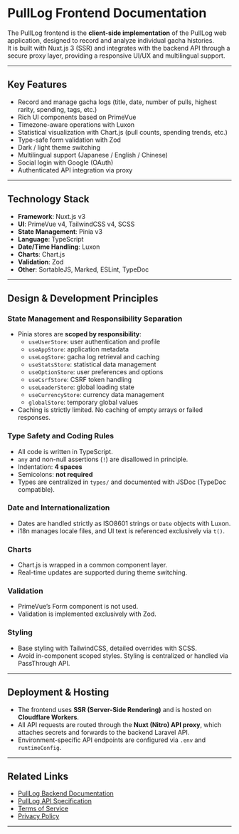 # PullLog Frontend Documentation

The PullLog frontend is the **client-side implementation** of the PullLog web application, designed to record and analyze individual gacha histories.  
It is built with Nuxt.js 3 (SSR) and integrates with the backend API through a secure proxy layer, providing a responsive UI/UX and multilingual support.

---

## Key Features

- Record and manage gacha logs (title, date, number of pulls, highest rarity, spending, tags, etc.)
- Rich UI components based on PrimeVue
- Timezone-aware operations with Luxon
- Statistical visualization with Chart.js (pull counts, spending trends, etc.)
- Type-safe form validation with Zod
- Dark / light theme switching
- Multilingual support (Japanese / English / Chinese)
- Social login with Google (OAuth)
- Authenticated API integration via proxy

---

## Technology Stack

- **Framework**: Nuxt.js v3
- **UI**: PrimeVue v4, TailwindCSS v4, SCSS
- **State Management**: Pinia v3
- **Language**: TypeScript
- **Date/Time Handling**: Luxon
- **Charts**: Chart.js
- **Validation**: Zod
- **Other**: SortableJS, Marked, ESLint, TypeDoc

---

## Design & Development Principles

### State Management and Responsibility Separation
- Pinia stores are **scoped by responsibility**:
  - `useUserStore`: user authentication and profile
  - `useAppStore`: application metadata
  - `useLogStore`: gacha log retrieval and caching
  - `useStatsStore`: statistical data management
  - `useOptionStore`: user preferences and options
  - `useCsrfStore`: CSRF token handling
  - `useLoaderStore`: global loading state
  - `useCurrencyStore`: currency data management
  - `globalStore`: temporary global values
- Caching is strictly limited. No caching of empty arrays or failed responses.

### Type Safety and Coding Rules
- All code is written in TypeScript.  
- `any` and non-null assertions (`!`) are disallowed in principle.  
- Indentation: **4 spaces**  
- Semicolons: **not required**  
- Types are centralized in `types/` and documented with JSDoc (TypeDoc compatible).

### Date and Internationalization
- Dates are handled strictly as ISO8601 strings or `Date` objects with Luxon.  
- i18n manages locale files, and UI text is referenced exclusively via `t()`.

### Charts
- Chart.js is wrapped in a common component layer.  
- Real-time updates are supported during theme switching.

### Validation
- PrimeVue’s Form component is not used.  
- Validation is implemented exclusively with Zod.

### Styling
- Base styling with TailwindCSS, detailed overrides with SCSS.  
- Avoid in-component scoped styles. Styling is centralized or handled via PassThrough API.

---

## Deployment & Hosting

- The frontend uses **SSR (Server-Side Rendering)** and is hosted on **Cloudflare Workers**.  
- All API requests are routed through the **Nuxt (Nitro) API proxy**, which attaches secrets and forwards to the backend Laravel API.  
- Environment-specific API endpoints are configured via `.env` and `runtimeConfig`.

---

## Related Links

- [PullLog Backend Documentation](./backend.md)
- [PullLog API Specification](./api_overview.md)
- [Terms of Service](../public/docs/terms_en.md)  
- [Privacy Policy](../public/docs/privacy_policy_en.md)

---
